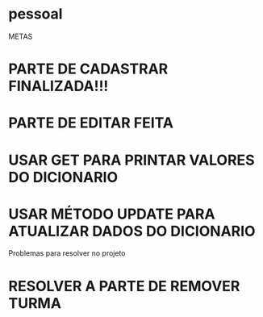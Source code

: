 # pessoal

METAS 

# PARTE DE CADASTRAR FINALIZADA!!!
# PARTE DE EDITAR FEITA
# USAR GET PARA PRINTAR VALORES DO DICIONARIO 
# USAR MÉTODO UPDATE PARA ATUALIZAR DADOS DO DICIONARIO


Problemas para resolver no projeto

# RESOLVER A PARTE DE REMOVER TURMA




